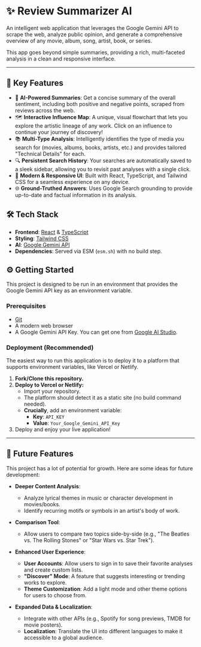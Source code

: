 # ✨ Review Summarizer AI

An intelligent web application that leverages the Google Gemini API to scrape the web, analyze public opinion, and generate a comprehensive overview of any movie, album, song, artist, book, or series.

This app goes beyond simple summaries, providing a rich, multi-faceted analysis in a clean and responsive interface.

<!-- Optional: Add a screenshot of the application here -->
<!-- ![App Screenshot](path/to/screenshot.png) -->

---

## 🚀 Key Features

-   🤖 **AI-Powered Summaries**: Get a concise summary of the overall sentiment, including both positive and negative points, scraped from reviews across the web.
-   🗺️ **Interactive Influence Map**: A unique, visual flowchart that lets you explore the artistic lineage of any work. Click on an influence to continue your journey of discovery!
-   📚 **Multi-Type Analysis**: Intelligently identifies the type of media you search for (movies, albums, books, artists, etc.) and provides tailored "Technical Details" for each.
-   🔍 **Persistent Search History**: Your searches are automatically saved to a sleek sidebar, allowing you to revisit past analyses with a single click.
-   🎨 **Modern & Responsive UI**: Built with React, TypeScript, and Tailwind CSS for a seamless experience on any device.
-   🌐 **Ground-Truthed Answers**: Uses Google Search grounding to provide up-to-date and factual information in its analysis.

## 🛠️ Tech Stack

-   **Frontend**: [React](https://reactjs.org/) & [TypeScript](https://www.typescriptlang.org/)
-   **Styling**: [Tailwind CSS](https://tailwindcss.com/)
-   **AI**: [Google Gemini API](https://ai.google.dev/)
-   **Dependencies**: Served via ESM (`esm.sh`) with no build step.

## ⚙️ Getting Started

This project is designed to be run in an environment that provides the Google Gemini API key as an environment variable.

### Prerequisites

-   [Git](https://git-scm.com/)
-   A modern web browser
-   A Google Gemini API Key. You can get one from [Google AI Studio](https://makersuite.google.com/app/apikey).

### Deployment (Recommended)

The easiest way to run this application is to deploy it to a platform that supports environment variables, like Vercel or Netlify.

1.  **Fork/Clone this repository.**
2.  **Deploy to Vercel or Netlify:**
    -   Import your repository.
    -   The platform should detect it as a static site (no build command needed).
    -   **Crucially**, add an environment variable:
        -   **Key**: `API_KEY`
        -   **Value**: `Your_Google_Gemini_API_Key`
3.  Deploy and enjoy your live application!

---

## 🔮 Future Features

This project has a lot of potential for growth. Here are some ideas for future development:

-   **Deeper Content Analysis**:
    -   Analyze lyrical themes in music or character development in movies/books.
    -   Identify recurring motifs or symbols in an artist's body of work.

-   **Comparison Tool**:
    -   Allow users to compare two topics side-by-side (e.g., "The Beatles vs. The Rolling Stones" or "Star Wars vs. Star Trek").

-   **Enhanced User Experience**:
    -   **User Accounts**: Allow users to sign in to save their favorite analyses and create custom lists.
    -   **"Discover" Mode**: A feature that suggests interesting or trending works to explore.
    -   **Theme Customization**: Add a light mode and other theme options for users to choose from.

-   **Expanded Data & Localization**:
    -   Integrate with other APIs (e.g., Spotify for song previews, TMDB for movie posters).
    -   **Localization**: Translate the UI into different languages to make it accessible to a global audience.
